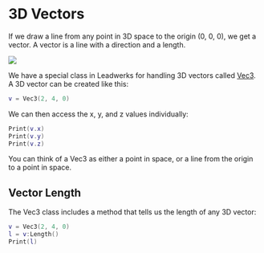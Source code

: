 # 3D Vectors

If we draw a line from any point in 3D space to the origin (0, 0, 0), we get a vector. A vector is a line with a direction and a length.

![](https://github.com/UltraEngine/Documentation/blob/master/Images/3dvector.png?raw=true)

We have a special class in Leadwerks for handling 3D vectors called [Vec3](Vec3.md). A 3D vector can be created like this:

```lua
v = Vec3(2, 4, 0)
```

We can then access the x, y, and z values individually:

```lua
Print(v.x)
Print(v.y)
Print(v.z)
```

You can think of a Vec3 as either a point in space, or a line from the origin to a point in space.

## Vector Length

The Vec3 class includes a method that tells us the length of any 3D vector:

```lua
v = Vec3(2, 4, 0)
l = v:Length()
Print(l)
```


